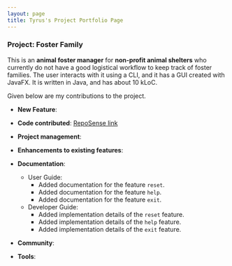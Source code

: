 ```yaml
---
layout: page
title: Tyrus's Project Portfolio Page 
---
```


### Project: Foster Family

This is an **animal foster manager** for **non-profit animal shelters** who currently do not have a good logistical workflow to keep track of foster families. The user interacts with it using a CLI, and it has a GUI created with JavaFX. It is written in Java, and has about 10 kLoC.

Given below are my contributions to the project.

* **New Feature**:

* **Code contributed**: [RepoSense link](https://nus-cs2103-ay2324s1.github.io/tp-dashboard/?search=tyruslye&breakdown=false&sort=groupTitle%20dsc&sortWithin=title&since=2023-09-22&timeframe=commit&mergegroup=&groupSelect=groupByRepos)

* **Project management**:

* **Enhancements to existing features**:

* **Documentation**:
    * User Guide:
        * Added documentation for the feature `reset`.
        * Added documentation for the feature `help`.
        * Added documentation for the feature `exit`.
    * Developer Guide:
        * Added implementation details of the `reset` feature.
        * Added implementation details of the `help` feature.
        * Added implementation details of the `exit` feature.
* **Community**:

* **Tools**:
